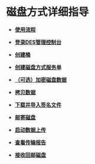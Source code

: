 # 磁盘方式详细指导<a name="ZH-CN_TOPIC_0094556678"></a>

-   **[使用流程](磁盘方式使用流程.md)**  

-   **[登录DES管理控制台](磁盘方式登录DES管理控制台.md)**  

-   **[创建桶](磁盘方式创建桶.md)**  

-   **[创建磁盘方式服务单](创建磁盘方式服务单.md)**  

-   **[（可选）加密磁盘数据](（可选）加密磁盘数据.md)**  

-   **[拷贝数据](磁盘方式拷贝数据.md)**  

-   **[下载并导入签名文件](磁盘方式下载并导入签名文件.md)**  

-   **[邮寄磁盘](邮寄磁盘.md)**  

-   **[启动数据上传](磁盘方式启动数据上传.md)**  

-   **[查看传输报告](磁盘方式查看传输报告.md)**  

-   **[接收回邮磁盘](接收回邮磁盘.md)**  


